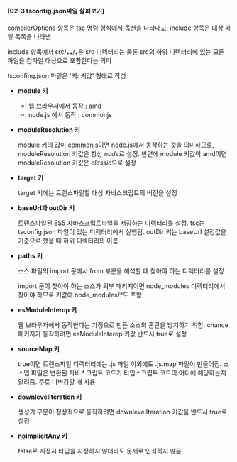 #### [02-3 tsconfig.json파일 살펴보기]

compilerOptions 항목은 tsc 명령 형식에서 옵션을 나타내고, include 항목은 대상 파일 목록을 나타냄

include 항목에서 src/⁎⁎/⁎은 src 디렉터리는 물론 src의 하위 디렉터리에 있는 모든 파일을 컴파일 대상으로 포함한다는 의미

tsconfing.json 파일은 '키: 키값' 형태로 작성

- **module 키**

  - 웹 브라우저에서 동작 : amd
  - node.js 에서 동작 : commonjs

- **moduleResolution 키**

  module 키의 값이 commonjs이면 node.js에서 동작하는 것을 의미하므로, moduleResolution 키값은 항상 *node*로 설정. 반면에 module 키값이 amd이면 moduleResolution 키값은 *classic*으로 설정

- **target 키**

  target 키에는 트랜스파일할 대상 자바스크립트의 버전을 설정

- **baseUrl과 outDir 키**

  트랜스파일된 ES5 자바스크립트파일을 저장하는 디렉터리를 설정. tsc는 tsconfig.json 파일이 있는 디렉터리에서 실행됨. outDir 키는 baseUrl 설정값을 기준으로 했을 때 하위 디렉터리의 이름

- **paths 키**

  소스 파일의 import 문에서 from 부분을 해석할 때 찾아야 하는 디렉터리를 설정

  import 문이 찾아야 하는 소스가 외부 패키지이면 node_modules 디렉터리에서 찾아야 하므로 키값에 node_modules/*도 포함

- **esModuleInterop 키**

  웹 브라우저에서 동작한다는 가정으로 만든 소스의 혼란을 방지하기 위함. chance 패키지가 동작하려면 esModuleInterop 키값 반드시 true로 설정

- **sourceMap 키**

  true이면 트랜스파일 디렉터리에는 .js 파일 이외에도 .js.map 파일이 만들어짐. 소스맵 파일은 변환된 자바스크립트 코드가 타입스크립트 코드의 어디에 해당하는지 알려줌. 주로 디버깅할 때 사용

- **downlevelIteration 키**

  생성기 구문이 정상적으로 동작하려면 downlevelIteration 키값을 반드시 true로 설정

- **nolmplicitAny 키**

  false로 지정시 타입을 지정하지 않더라도 문제로 인식하지 않음
